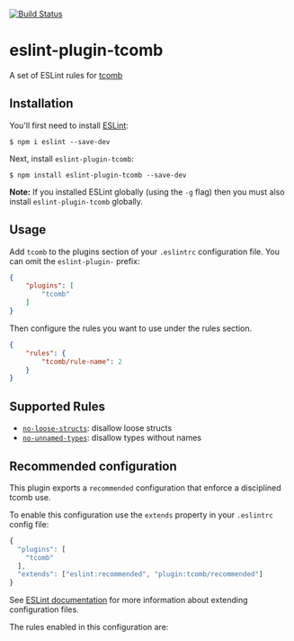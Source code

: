 [![Build Status](https://drone.our.buildo.io/api/badges/buildo/eslint-plugin-tcomb/status.svg)](https://drone.our.buildo.io/buildo/eslint-plugin-tcomb)

# eslint-plugin-tcomb

A set of ESLint rules for [tcomb](https://github.com/gcanti/tcomb)

## Installation

You'll first need to install [ESLint](http://eslint.org):

```
$ npm i eslint --save-dev
```

Next, install `eslint-plugin-tcomb`:

```
$ npm install eslint-plugin-tcomb --save-dev
```

**Note:** If you installed ESLint globally (using the `-g` flag) then you must also install `eslint-plugin-tcomb` globally.

## Usage

Add `tcomb` to the plugins section of your `.eslintrc` configuration file. You can omit the `eslint-plugin-` prefix:

```json
{
    "plugins": [
        "tcomb"
    ]
}
```


Then configure the rules you want to use under the rules section.

```json
{
    "rules": {
        "tcomb/rule-name": 2
    }
}
```

## Supported Rules

* [`no-loose-structs`](docs/rules/no-loose-structs.md): disallow loose structs
* [`no-unnamed-types`](docs/rules/no-unnamed-types.md): disallow types without names

## Recommended configuration

This plugin exports a `recommended` configuration that enforce a disciplined tcomb use.

To enable this configuration use the `extends` property in your `.eslintrc` config file:

```js
{
  "plugins": [
    "tcomb"
  ],
  "extends": ["eslint:recommended", "plugin:tcomb/recommended"]
}
```

See [ESLint documentation](http://eslint.org/docs/user-guide/configuring#extending-configuration-files) for more information about extending configuration files.

The rules enabled in this configuration are:

